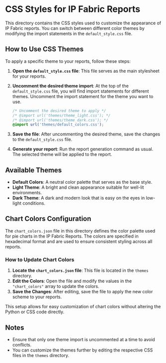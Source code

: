 # CSS Styles for IP Fabric Reports

This directory contains the CSS styles used to customize the appearance of IP Fabric reports. You can switch between different color themes by modifying the import statements in the `default_style.css` file.

## How to Use CSS Themes

To apply a specific theme to your reports, follow these steps:

1. **Open the `default_style.css` file**: This file serves as the main stylesheet for your reports.

2. **Uncomment the desired theme import**: At the top of the `default_style.css` file, you will find import statements for different themes. Uncomment the import statement for the theme you want to use.

   ```css
   /* Uncomment the desired theme to apply */
   /* @import url('themes/theme_light.css'); */
   /* @import url('themes/theme_dark.css'); */
   @import url('themes/default_colors.css');
   ```

3. **Save the file**: After uncommenting the desired theme, save the changes to the `default_style.css` file.

4. **Generate your report**: Run the report generation command as usual. The selected theme will be applied to the report.

## Available Themes

- **Default Colors**: A neutral color palette that serves as the base style.
- **Light Theme**: A bright and clean appearance suitable for well-lit environments.
- **Dark Theme**: A dark and modern look that is easy on the eyes in low-light conditions.

## Chart Colors Configuration

The `chart_colors.json` file in this directory defines the color palette used for pie charts in the IP Fabric Reports. The colors are specified in hexadecimal format and are used to ensure consistent styling across all reports.

### How to Update Chart Colors

1. **Locate the `chart_colors.json` file**: This file is located in the `themes` directory.
2. **Edit the Colors**: Open the file and modify the values in the `"chart_colors"` array to update the colors.
3. **Save the Changes**: After editing, save the file to apply the new color scheme to your reports.

This setup allows for easy customization of chart colors without altering the Python or CSS code directly.

## Notes

- Ensure that only one theme import is uncommented at a time to avoid conflicts.
- You can customize the themes further by editing the respective CSS files in the `themes` directory.
